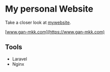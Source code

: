 # My personal Website
Take a closer look at [mywebsite](https://www.gan-mkk.com).

[www.gan-mkk.com](https://www.gan-mkk.com)

## Tools
- Laravel
- Nginx
